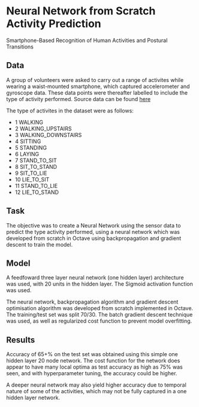 # Neural Network from Scratch Activity Prediction
Smartphone-Based Recognition of Human Activities and Postural Transitions

## Data
A group of volunteers were asked to carry out a range of activites while wearing a waist-mounted smartphone, which captured accelerometer and gyroscope data. These data points were thereafter labelled to include the type of activity performed.
Source data can be found [here](https://data.world/uci/human-activity-recognition) 

The type of activites in the dataset were as follows: 
- 1 WALKING           
- 2 WALKING_UPSTAIRS  
- 3 WALKING_DOWNSTAIRS
- 4 SITTING           
- 5 STANDING          
- 6 LAYING            
- 7 STAND_TO_SIT      
- 8 SIT_TO_STAND      
- 9 SIT_TO_LIE        
- 10 LIE_TO_SIT        
- 11 STAND_TO_LIE      
- 12 LIE_TO_STAND

## Task
The objective was to create a Neural Network using the sensor data to predict the type activity performed, using a neural network which was developed from scratch in Octave using backpropagation and gradient descent to train the model.

## Model
A feedfoward three layer neural network (one hidden layer) architecture was used, with 20 units in the hidden layer. The Sigmoid activation function was used.

The neural network, backpropagation algorithm and gradient descent optimisation algorithm was developed from scratch implemented in Octave.
The training/test set was split 70/30. The batch gradient descent technique was used, as well as regularized cost function to prevent model overfitting.

## Results
Accuracy of 65+% on the test set was obtained using this simple one hidden layer 20 node network. The cost function for the network does appear to have many local optima as test accuracy as high as 75% was seen, and with hyperparameter tuning, the accuracy could be higher.

A deeper neural network may also yield higher accuracy due to temporal nature of some of the activities, which may not be fully captured in a one hidden layer network.






